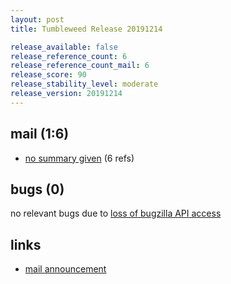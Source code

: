 ```yaml
---
layout: post
title: Tumbleweed Release 20191214

release_available: false
release_reference_count: 6
release_reference_count_mail: 6
release_score: 90
release_stability_level: moderate
release_version: 20191214
---
```


## mail (1:6)

- [no summary given](https://lists.opensuse.org/opensuse-factory/2019-12/msg00092.html) (6 refs)

## bugs (0)

<!--more-->

no relevant bugs due to [loss of bugzilla API access](https://bugzilla.opensuse.org/show_bug.cgi?id=1157722)



## links

- [mail announcement](https://lists.opensuse.org/opensuse-factory/2019-12/msg00090.html)
